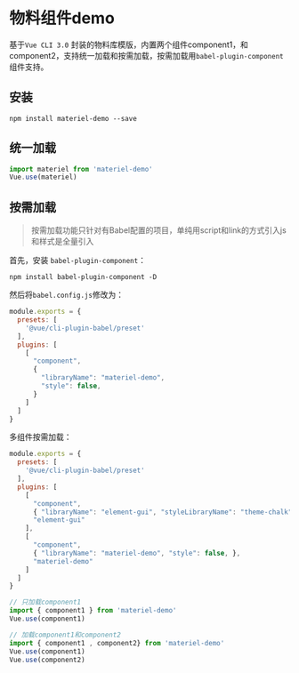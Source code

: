 # 物料组件demo
基于`Vue CLI 3.0` 封装的物料库模版，内置两个组件component1，和component2，支持统一加载和按需加载，按需加载用`babel-plugin-component`组件支持。

## 安装

```shell
npm install materiel-demo --save
```

## 统一加载

```js
import materiel from 'materiel-demo'
Vue.use(materiel)
```

## 按需加载

> 按需加载功能只针对有Babel配置的项目，单纯用script和link的方式引入js和样式是全量引入

首先，安装 `babel-plugin-component`：

```shell
npm install babel-plugin-component -D
```

然后将`babel.config.js`修改为：

```js
module.exports = {
  presets: [
    '@vue/cli-plugin-babel/preset'
  ],
  plugins: [
    [
      "component",
      {
        "libraryName": "materiel-demo",
        "style": false,
      }
    ]
  ]
}
```

多组件按需加载：

```js
module.exports = {
  presets: [
    '@vue/cli-plugin-babel/preset'
  ],
  plugins: [
    [
      "component",
      { "libraryName": "element-gui", "styleLibraryName": "theme-chalk" },
      "element-gui"
    ],
    [
      "component",
      { "libraryName": "materiel-demo", "style": false, },
      "materiel-demo"
    ]
  ]
}

```


```js
// 只加载component1
import { component1 } from 'materiel-demo'
Vue.use(component1)

// 加载component1和component2
import { component1 , component2} from 'materiel-demo'
Vue.use(component1)
Vue.use(component2)
```